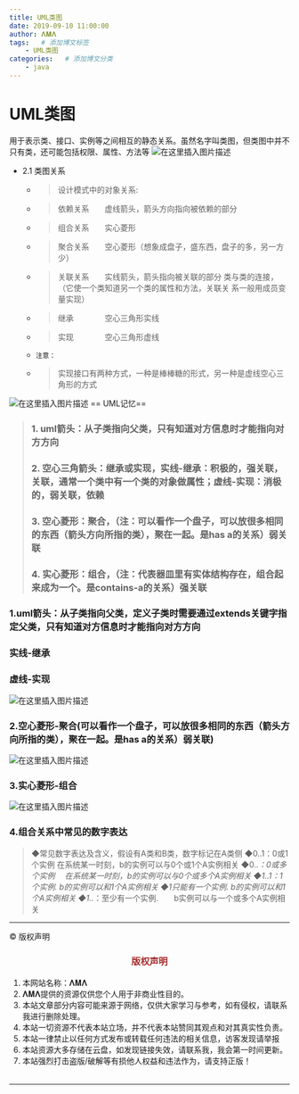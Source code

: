 ```yaml
---
title: UML类图
date: 2019-09-10 11:00:00
author: 𝚲𝚳𝚲
tags:   # 添加博文标签
	- UML类图
categories:   # 添加博文分类
	- java
---
```




# UML类图

用于表示类、接口、实例等之间相互的静态关系。虽然名字叫类图，但类图中并不只有类，还可能包括权限、属性、方法等
![在这里插入图片描述](https://img-blog.csdnimg.cn/direct/2e20703acf32456ba3aa8d0827f4458e.png)

- 2.1 类图关系
	- > 设计模式中的对象关系:
	- > 依赖关系　　虚线箭头，箭头方向指向被依赖的部分
	- > 组合关系　　实心菱形
	- > 聚合关系　　空心菱形（想象成盘子，盛东西，盘子的多，另一方少）
	- > 关联关系　　实线箭头，箭头指向被关联的部分  类与类的连接，（它使一个类知道另一个类的属性和方法，关联关  系一般用成员变量实现）
	- > 继承　　　　空心三角形实线
	- > 实现　　　　空心三角形虚线
	-  ``注意：``
	- >实现接口有两种方式，一种是棒棒糖的形式，另一种是虚线空心三角形的方式

![在这里插入图片描述](https://img-blog.csdnimg.cn/direct/6c2e25bdf66a474b8b12a6d2302d35f8.png)
 == UML记忆==
> ###  1. uml箭头：从子类指向父类，只有知道对方信息时才能指向对方方向
> ### 2. 空心三角箭头：继承或实现，实线-继承：积极的，强关联，关联，通常一个类中有一个类的对象做属性；虚线-实现：消极的，弱关联，依赖
> ### 3. 空心菱形：聚合，（注：可以看作一个盘子，可以放很多相同的东西（箭头方向所指的类），聚在一起。是has a的关系）弱关联
> ###  4. 实心菱形：组合，（注：代表器皿里有实体结构存在，组合起来成为一个。是contains-a的关系）强关联

### 1.uml箭头：从子类指向父类，定义子类时需要通过extends关键字指定父类，只有知道对方信息时才能指向对方方向
### 实线-继承 
###  虚线-实现
![在这里插入图片描述](https://img-blog.csdnimg.cn/direct/22efa33ebafe4c7484bca5a8bff42501.png)
### 2.空心菱形-聚合(可以看作一个盘子，可以放很多相同的东西（箭头方向所指的类），聚在一起。是has a的关系）弱关联)
![在这里插入图片描述](https://img-blog.csdnimg.cn/direct/61b82d295b214116a3dd5940d8fe60a8.png)
### 3.实心菱形-组合
![在这里插入图片描述](https://img-blog.csdnimg.cn/direct/9230cc2c94454e46813d92a5701d6d23.png)
### 4.组合关系中常见的数字表达
>◆常见数字表达及含义，假设有A类和B类，数字标记在A类侧
>◆0..1：0或1个实例    在系统某一时刻，b的实例可以与0个或1个A实例相关
>◆0..*：0或多个实例　  在系统某一时刻，b的实例可以与0个或多个A实例相关
>◆1..1：1个实例.       b的实例可以和1个A实例相关
>◆1只能有一个实例.     b的实例可以和1个A实例相关
>◆1..*：至少有一个实例.　　b实例可以与一个或多个A实例相关




----

© 版权声明

<escape>

<div>
    <h3 align="center"  style="color: brown;" >版权声明</h3>
    <table>
   		<tr>
    		<ol>
				<li>本网站名称：𝚲𝚳𝚲</li>
				<li>𝚲𝚳𝚲提供的资源仅供您个人用于非商业性目的。</li>
				<li>本站文章部分内容可能来源于网络，仅供大家学习与参考，如有侵权，请联系我进行删除处理。</li>
				<li>本站一切资源不代表本站立场，并不代表本站赞同其观点和对其真实性负责。</li>
        		<li>本站一律禁止以任何方式发布或转载任何违法的相关信息，访客发现请举报</li> 
        		<li>本站资源大多存储在云盘，如发现链接失效，请联系我，我会第一时间更新。</li>
        		<li>本站强烈打击盗版/破解等有损他人权益和违法作为，请支持正版！</li>  
			</ol>
		</tr>
	</table>
</div>




</escape>

----





